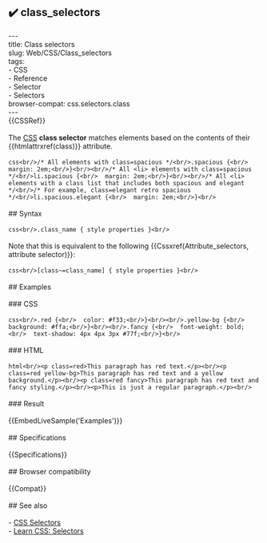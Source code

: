 ## ✔️ class_selectors 
 ---<br/>title: Class selectors<br/>slug: Web/CSS/Class_selectors<br/>tags:<br/>  - CSS<br/>  - Reference<br/>  - Selector<br/>  - Selectors<br/>browser-compat: css.selectors.class<br/>---<br/>{{CSSRef}}<br/><br/>The [CSS](/en-US/docs/Web/CSS) **class selector** matches elements based on the contents of their {{htmlattrxref(class)}} attribute.<br/><br/>```css<br/>/* All elements with class=spacious */<br/>.spacious {<br/>  margin: 2em;<br/>}<br/><br/>/* All <li> elements with class=spacious */<br/>li.spacious {<br/>  margin: 2em;<br/>}<br/><br/>/* All <li> elements with a class list that includes both spacious and elegant */<br/>/* For example, class=elegant retro spacious */<br/>li.spacious.elegant {<br/>  margin: 2em;<br/>}<br/>```<br/><br/>## Syntax<br/><br/>```css<br/>.class_name { style properties }<br/>```<br/><br/>Note that this is equivalent to the following {{Cssxref(Attribute_selectors, attribute selector)}}:<br/><br/>```css<br/>[class~=class_name] { style properties }<br/>```<br/><br/>## Examples<br/><br/>### CSS<br/><br/>```css<br/>.red {<br/>  color: #f33;<br/>}<br/><br/>.yellow-bg {<br/>  background: #ffa;<br/>}<br/><br/>.fancy {<br/>  font-weight: bold;<br/>  text-shadow: 4px 4px 3px #77f;<br/>}<br/>```<br/><br/>### HTML<br/><br/>```html<br/><p class=red>This paragraph has red text.</p><br/><p class=red yellow-bg>This paragraph has red text and a yellow background.</p><br/><p class=red fancy>This paragraph has red text and fancy styling.</p><br/><p>This is just a regular paragraph.</p><br/>```<br/><br/>### Result<br/><br/>{{EmbedLiveSample('Examples')}}<br/><br/>## Specifications<br/><br/>{{Specifications}}<br/><br/>## Browser compatibility<br/><br/>{{Compat}}<br/><br/>## See also<br/><br/>- [CSS Selectors](/en-US/docs/Web/CSS/CSS_Selectors)<br/>- [Learn CSS: Selectors](/en-US/docs/Learn/CSS/Building_blocks/Selectors)<br/>